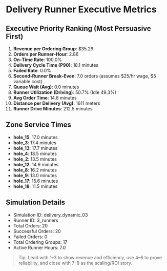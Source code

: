 # Delivery Runner Executive Metrics

## Executive Priority Ranking (Most Persuasive First)
1. **Revenue per Ordering Group**: $35.29
2. **Orders per Runner‑Hour**: 2.86
3. **On‑Time Rate**: 100.0%
4. **Delivery Cycle Time (P90)**: 18.1 minutes
5. **Failed Rate**: 0.0%
6. **Second‑Runner Break‑Even**: 7.0 orders (assumes $25/hr wage, $5 variable cost)
7. **Queue Wait (Avg)**: 0.0 minutes
8. **Runner Utilization (Driving)**: 50.7% (Idle 49.3%)
9. **Avg Order Time**: 14.8 minutes
10. **Distance per Delivery (Avg)**: 1611 meters
11. **Runner Drive Minutes**: 212.5 minutes

## Zone Service Times
- **hole_15**: 17.0 minutes
- **hole_3**: 17.4 minutes
- **hole_13**: 17.7 minutes
- **hole_4**: 18.5 minutes
- **hole_2**: 13.5 minutes
- **hole_12**: 14.9 minutes
- **hole_8**: 16.2 minutes
- **hole_9**: 13.0 minutes
- **hole_17**: 15.6 minutes
- **hole_18**: 11.5 minutes


## Simulation Details
- Simulation ID: delivery_dynamic_03
- Runner ID: 3_runners
- Total Orders: 20
- Successful Orders: 20
- Failed Orders: 0
- Total Ordering Groups: 17
- Active Runner Hours: 7.0

> Tip: Lead with 1–3 to show revenue and efficiency, use 4–6 to prove reliability, and close with 7–8 as the scaling/ROI story.
